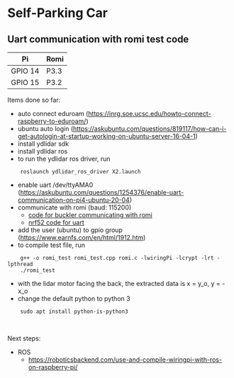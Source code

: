 # Self-Parking Car

## Uart communication with romi test code 

| Pi         | Romi       |
| ---------- | ---------- |
| GPIO 14    | P3.3       |
| GPIO 15    | P3.2       |

Items done so far:
- auto connect eduroam (https://inrg.soe.ucsc.edu/howto-connect-raspberry-to-eduroam/)
- ubuntu auto login (https://askubuntu.com/questions/819117/how-can-i-get-autologin-at-startup-working-on-ubuntu-server-16-04-1)
- install ydlidar sdk
- install ydlidar ros
- to run the ydlidar ros driver, run
~~~~
    roslaunch ydlidar_ros_driver X2.launch
~~~~
- enable uart /dev/ttyAMA0 (https://askubuntu.com/questions/1254376/enable-uart-communication-on-pi4-ubuntu-20-04)
- communicate with romi (baud: 115200)
  - [code for buckler communicating with romi](https://github.com/icyphy/lf-buckler/blob/main/lib/romi.c)
  - [nrf52 code for uart](https://github.com/lab11/nrf52x-base/blob/6ca5df7892d2a26c864b52f1b5bf383e16885d25/sdk/nrf5_sdk_15.3.0/modules/nrfx/drivers/include/nrfx_uart.h)
- add the user (ubuntu) to gpio group (https://www.earnfs.com/en/html/1912.htm)
- to compile test file, run
~~~
    g++ -o romi_test romi_test.cpp romi.c -lwiringPi -lcrypt -lrt -lpthread
    ./romi_test
~~~
- with the lidar motor facing the back, the extracted data is x = y_o, y = -x_o
- change the default python to python 3
~~~
    sudo apt install python-is-python3
~~~

<br>

Next steps:
- ROS
  - https://roboticsbackend.com/use-and-compile-wiringpi-with-ros-on-raspberry-pi/
